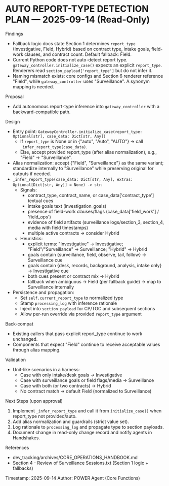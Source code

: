 # AUTO REPORT-TYPE DETECTION PLAN — 2025-09-14 (Read-Only)

Findings
- Fallback logic docs state Section 1 determines `report_type` (Investigative, Field, Hybrid) based on contract type, intake goals, field-work clauses, and contract count. Default fallback: Field.
- Current Python code does not auto-detect report type. `gateway_controller.initialize_case()` expects an explicit `report_type`. Renderers read `section_payload['report_type']` but do not infer it.
- Naming mismatch exists: core configs and Section 6 renderer reference "Field", while `gateway_controller` uses "Surveillance". A synonym mapping is needed.

Proposal
- Add autonomous report-type inference into `gateway_controller` with a backward-compatible path.

Design
- Entry point: `GatewayController.initialize_case(report_type: Optional[str], case_data: Dict[str, Any])`
  - If `report_type` is None or in {"auto", "Auto", "AUTO"} → call `_infer_report_type(case_data)`.
  - Else, accept provided report_type (after alias normalization), e.g., "Field" → "Surveillance".
- Alias normalization: accept {"Field", "Surveillance"} as the same variant; standardize internally to "Surveillance" while preserving original for outputs if needed.
- `_infer_report_type(case_data: Dict[str, Any], extras: Optional[Dict[str, Any]] = None) -> str`:
  - Signals:
    - contract_type, contract_name, or case_data['contract_type'] textual cues
    - intake goals text (investigation_goals)
    - presence of field-work clauses/flags (case_data['field_work'] / 'field_ops')
    - evidence of field artifacts (surveillance logs/section_3, section_4, media with field timestamps)
    - multiple active contracts → consider Hybrid
  - Heuristics:
    - explicit terms: "Investigative" → Investigative; "Field"/"Surveillance" → Surveillance; "Hybrid" → Hybrid
    - goals contain {surveillance, field, observe, tail, follow} → Surveillance cue
    - goals contain {desk, records, background, analysis, intake only} → Investigative cue
    - both cues present or contract mix → Hybrid
    - fallback when ambiguous → Field (per fallback guide) → map to Surveillance internally
- Persistence and propagation:
  - Set `self.current_report_type` to normalized type
  - Stamp `processing_log` with inference rationale
  - Inject into `section_payload` for CP/TOC and subsequent sections
  - Allow per-run override via provided `report_type` argument

Back-compat
- Existing callers that pass explicit report_type continue to work unchanged.
- Components that expect "Field" continue to receive acceptable values through alias mapping.

Validation
- Unit-like scenarios in a harness:
  - Case with only intake/desk goals → Investigative
  - Case with surveillance goals or field flags/media → Surveillance
  - Case with both (or two contracts) → Hybrid
  - No contract match → default Field (normalized to Surveillance)

Next Steps (upon approval)
1) Implement `_infer_report_type` and call it from `initialize_case()` when report_type not provided/auto.
2) Add alias normalization and guardrails (strict value set).
3) Log rationale to `processing_log` and propagate type to section payloads.
4) Document change in read-only change record and notify agents in Handshakes.

References
- dev_tracking/archives/CORE_OPERATIONS_HANDBOOK.md
- Section 4 - Review of Surveillance Sessions.txt (Section 1 logic + fallbacks)

Timestamp: 2025-09-14
Author: POWER Agent (Core Functions)

